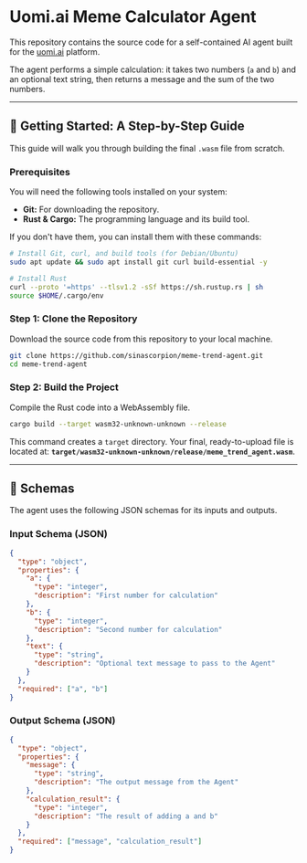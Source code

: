 # Uomi.ai Meme Calculator Agent

This repository contains the source code for a self-contained AI agent built for the [uomi.ai](https://uomi.ai/) platform.

The agent performs a simple calculation: it takes two numbers (`a` and `b`) and an optional text string, then returns a message and the sum of the two numbers.

---

## 🚀 Getting Started: A Step-by-Step Guide

This guide will walk you through building the final `.wasm` file from scratch.

### Prerequisites

You will need the following tools installed on your system:

* **Git:** For downloading the repository.
* **Rust & Cargo:** The programming language and its build tool.

If you don't have them, you can install them with these commands:

```bash
# Install Git, curl, and build tools (for Debian/Ubuntu)
sudo apt update && sudo apt install git curl build-essential -y

# Install Rust
curl --proto '=https' --tlsv1.2 -sSf https://sh.rustup.rs | sh
source $HOME/.cargo/env
```

### Step 1: Clone the Repository

Download the source code from this repository to your local machine.

```bash
git clone https://github.com/sinascorpion/meme-trend-agent.git
cd meme-trend-agent
```

### Step 2: Build the Project

Compile the Rust code into a WebAssembly file.

```bash
cargo build --target wasm32-unknown-unknown --release
```

This command creates a `target` directory. Your final, ready-to-upload file is located at: **`target/wasm32-unknown-unknown/release/meme_trend_agent.wasm`**.

---

## 📝 Schemas

The agent uses the following JSON schemas for its inputs and outputs.

### Input Schema (JSON)

```json
{
  "type": "object",
  "properties": {
    "a": {
      "type": "integer",
      "description": "First number for calculation"
    },
    "b": {
      "type": "integer",
      "description": "Second number for calculation"
    },
    "text": {
      "type": "string",
      "description": "Optional text message to pass to the Agent"
    }
  },
  "required": ["a", "b"]
}
```

### Output Schema (JSON)

```json
{
  "type": "object",
  "properties": {
    "message": {
      "type": "string",
      "description": "The output message from the Agent"
    },
    "calculation_result": {
      "type": "integer",
      "description": "The result of adding a and b"
    }
  },
  "required": ["message", "calculation_result"]
}
